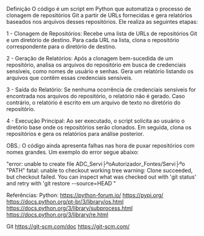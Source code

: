 Definição
O código é um script em Python que automatiza o processo de clonagem de repositórios Git a partir de URLs fornecidas e gera relatórios baseados nos arquivos desses repositórios. Ele realiza as seguintes etapas:

1 - Clonagem de Repositórios:
Recebe uma lista de URLs de repositórios Git e um diretório de destino.
Para cada URL na lista, clona o repositório correspondente para o diretório de destino.

2 - Geração de Relatórios:
Após a clonagem bem-sucedida de um repositório, analisa os arquivos do repositório em busca de credenciais sensíveis, como nomes de usuário e senhas.
Gera um relatório listando os arquivos que contêm essas credenciais sensíveis.

3 - Saída do Relatório:
Se nenhuma ocorrência de credenciais sensíveis for encontrada nos arquivos do repositório, o relatório não é gerado.
Caso contrário, o relatório é escrito em um arquivo de texto no diretório do repositório.

4 - Execução Principal:
Ao ser executado, o script solicita ao usuário o diretório base onde os repositórios serão clonados.
Em seguida, clona os repositórios e gera os relatórios para análise posterior.

OBS.:
O código ainda apresenta falhas nas hora de puxar repositórios com nomes grandes.
Um exemplo do error segue abaixo:

"error: unable to create file ADC_Servi├ºoAutorizador_Fontes/Servi├ºo "PATH"
fatal: unable to checkout working tree
warning: Clone succeeded, but checkout failed.
You can inspect what was checked out with 'git status'
and retry with 'git restore --source=HEAD "

Referências:
Python:
https://python-forum.io/ 
https://pypi.org/ 
https://docs.python.org/pt-br/3/library/os.html 
https://docs.python.org/3/library/subprocess.html 
https://docs.python.org/3/library/re.html 

Git
https://git-scm.com/doc 
https://git-scm.com/ 
